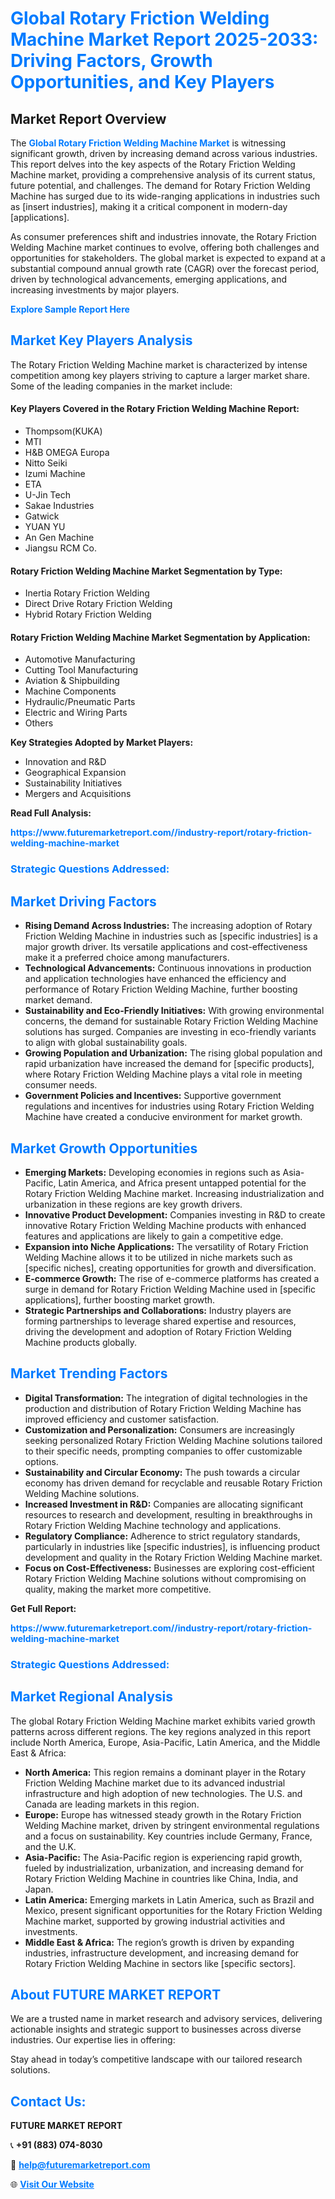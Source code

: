 <h1 style="color: #007BFF;">Global Rotary Friction Welding Machine Market Report 2025-2033: Driving Factors, Growth Opportunities, and Key Players</h1>

<section id="overview">
<h2>Market Report Overview</h2>
<p>The <a href="https://www.futuremarketreport.com//industry-report/rotary-friction-welding-machine-market" style="color: #007BFF; text-decoration: none;"><strong>Global Rotary Friction Welding Machine Market</strong></a> is witnessing significant growth, driven by increasing demand across various industries. This report delves into the key aspects of the Rotary Friction Welding Machine market, providing a comprehensive analysis of its current status, future potential, and challenges. The demand for Rotary Friction Welding Machine has surged due to its wide-ranging applications in industries such as [insert industries], making it a critical component in modern-day [applications].</p>
<p>As consumer preferences shift and industries innovate, the Rotary Friction Welding Machine market continues to evolve, offering both challenges and opportunities for stakeholders. The global market is expected to expand at a substantial compound annual growth rate (CAGR) over the forecast period, driven by technological advancements, emerging applications, and increasing investments by major players.</p>
</section>

<section id="overview">
<p><a href="https://www.futuremarketreport.com//request-sample/reportId=46362" style="color: #007BFF; text-decoration: none;"><strong>Explore Sample Report Here</strong></a></p>
</section>

<section id="key-players">
<h2 style="color: #007BFF;">Market Key Players Analysis</h2>
<p>The Rotary Friction Welding Machine market is characterized by intense competition among key players striving to capture a larger market share. Some of the leading companies in the market include:</p>
<h4>Key Players Covered in the Rotary Friction Welding Machine Report:</h4>
<ul><li>Thompsom(KUKA)</li><li>MTI</li><li>H&amp;B OMEGA Europa</li><li>Nitto Seiki</li><li>Izumi Machine</li><li>ETA</li><li>U-Jin Tech</li><li>Sakae Industries</li><li>Gatwick</li><li>YUAN YU</li><li>An Gen Machine</li><li>Jiangsu RCM Co.</li></ul>
<h4>Rotary Friction Welding Machine Market Segmentation by Type:</h4>
<ul><li>Inertia Rotary Friction Welding</li><li>Direct Drive Rotary Friction Welding</li><li>Hybrid Rotary Friction Welding</li></ul>

<h4>Rotary Friction Welding Machine Market Segmentation by Application:</h4>
<ul><li>Automotive Manufacturing</li><li>Cutting Tool Manufacturing</li><li>Aviation &amp; Shipbuilding</li><li>Machine Components</li><li>Hydraulic/Pneumatic Parts</li><li>Electric and Wiring Parts</li><li>Others</li></ul>
<p><strong>Key Strategies Adopted by Market Players:</strong></p>
<ul>
<li>Innovation and R&D</li>
<li>Geographical Expansion</li>
<li>Sustainability Initiatives</li>
<li>Mergers and Acquisitions</li>
</ul>
</section>

<section>
<p><strong>Read Full Analysis: </strong></p><a href="https://www.futuremarketreport.com//industry-report/rotary-friction-welding-machine-market" style="color: #007BFF; text-decoration: none;"><strong>https://www.futuremarketreport.com//industry-report/rotary-friction-welding-machine-market</strong></a>
<h3 style="color: #007BFF;">Strategic Questions Addressed:</h3>
</section>

<section id="driving-factors">
<h2 style="color: #007BFF;">Market Driving Factors</h2>
<ul>
<li><strong>Rising Demand Across Industries:</strong> The increasing adoption of Rotary Friction Welding Machine in industries such as [specific industries] is a major growth driver. Its versatile applications and cost-effectiveness make it a preferred choice among manufacturers.</li>
<li><strong>Technological Advancements:</strong> Continuous innovations in production and application technologies have enhanced the efficiency and performance of Rotary Friction Welding Machine, further boosting market demand.</li>
<li><strong>Sustainability and Eco-Friendly Initiatives:</strong> With growing environmental concerns, the demand for sustainable Rotary Friction Welding Machine solutions has surged. Companies are investing in eco-friendly variants to align with global sustainability goals.</li>
<li><strong>Growing Population and Urbanization:</strong> The rising global population and rapid urbanization have increased the demand for [specific products], where Rotary Friction Welding Machine plays a vital role in meeting consumer needs.</li>
<li><strong>Government Policies and Incentives:</strong> Supportive government regulations and incentives for industries using Rotary Friction Welding Machine have created a conducive environment for market growth.</li>
</ul>
</section>

<section id="growth-opportunities">
<h2 style="color: #007BFF;">Market Growth Opportunities</h2>
<ul>
<li><strong>Emerging Markets:</strong> Developing economies in regions such as Asia-Pacific, Latin America, and Africa present untapped potential for the Rotary Friction Welding Machine market. Increasing industrialization and urbanization in these regions are key growth drivers.</li>
<li><strong>Innovative Product Development:</strong> Companies investing in R&D to create innovative Rotary Friction Welding Machine products with enhanced features and applications are likely to gain a competitive edge.</li>
<li><strong>Expansion into Niche Applications:</strong> The versatility of Rotary Friction Welding Machine allows it to be utilized in niche markets such as [specific niches], creating opportunities for growth and diversification.</li>
<li><strong>E-commerce Growth:</strong> The rise of e-commerce platforms has created a surge in demand for Rotary Friction Welding Machine used in [specific applications], further boosting market growth.</li>
<li><strong>Strategic Partnerships and Collaborations:</strong> Industry players are forming partnerships to leverage shared expertise and resources, driving the development and adoption of Rotary Friction Welding Machine products globally.</li>
</ul>
</section>

<section id="trending-factors">
<h2 style="color: #007BFF;">Market Trending Factors</h2>
<ul>
<li><strong>Digital Transformation:</strong> The integration of digital technologies in the production and distribution of Rotary Friction Welding Machine has improved efficiency and customer satisfaction.</li>
<li><strong>Customization and Personalization:</strong> Consumers are increasingly seeking personalized Rotary Friction Welding Machine solutions tailored to their specific needs, prompting companies to offer customizable options.</li>
<li><strong>Sustainability and Circular Economy:</strong> The push towards a circular economy has driven demand for recyclable and reusable Rotary Friction Welding Machine solutions.</li>
<li><strong>Increased Investment in R&D:</strong> Companies are allocating significant resources to research and development, resulting in breakthroughs in Rotary Friction Welding Machine technology and applications.</li>
<li><strong>Regulatory Compliance:</strong> Adherence to strict regulatory standards, particularly in industries like [specific industries], is influencing product development and quality in the Rotary Friction Welding Machine market.</li>
<li><strong>Focus on Cost-Effectiveness:</strong> Businesses are exploring cost-efficient Rotary Friction Welding Machine solutions without compromising on quality, making the market more competitive.</li>
</ul>
</section>

<section>
<p><strong>Get Full Report: </strong></p><a href="https://www.futuremarketreport.com//industry-report/rotary-friction-welding-machine-market" style="color: #007BFF; text-decoration: none;"><strong>https://www.futuremarketreport.com//industry-report/rotary-friction-welding-machine-market</strong></a>
<h3 style="color: #007BFF;">Strategic Questions Addressed:</h3>
</section>


<section id="regional-analysis">
<h2 style="color: #007BFF;">Market Regional Analysis</h2>
<p>The global Rotary Friction Welding Machine market exhibits varied growth patterns across different regions. The key regions analyzed in this report include North America, Europe, Asia-Pacific, Latin America, and the Middle East & Africa:</p>
<ul>
<li><strong>North America:</strong> This region remains a dominant player in the Rotary Friction Welding Machine market due to its advanced industrial infrastructure and high adoption of new technologies. The U.S. and Canada are leading markets in this region.</li>
<li><strong>Europe:</strong> Europe has witnessed steady growth in the Rotary Friction Welding Machine market, driven by stringent environmental regulations and a focus on sustainability. Key countries include Germany, France, and the U.K.</li>
<li><strong>Asia-Pacific:</strong> The Asia-Pacific region is experiencing rapid growth, fueled by industrialization, urbanization, and increasing demand for Rotary Friction Welding Machine in countries like China, India, and Japan.</li>
<li><strong>Latin America:</strong> Emerging markets in Latin America, such as Brazil and Mexico, present significant opportunities for the Rotary Friction Welding Machine market, supported by growing industrial activities and investments.</li>
<li><strong>Middle East & Africa:</strong> The region’s growth is driven by expanding industries, infrastructure development, and increasing demand for Rotary Friction Welding Machine in sectors like [specific sectors].</li>
</ul>
</section>

<footer>
<h2 style="color: #007BFF;">About FUTURE MARKET REPORT</h2>
<p>We are a trusted name in market research and advisory services, delivering actionable insights and strategic support to businesses across diverse industries. Our expertise lies in offering:</p>

<p>Stay ahead in today’s competitive landscape with our tailored research solutions.</p>

<h2 style="color: #007BFF;">Contact Us:</h2>
<p><strong>FUTURE MARKET REPORT</strong></p>
<p>📞 <strong>+91 (883) 074-8030</strong></p>
<p>📧 <strong><a href="mailto:help@futuremarketreport.com" style="color: #007BFF;">help@futuremarketreport.com</a></strong></p>
<p>🌐 <strong><a href="https://www.futuremarketreport.com/" style="color: #007BFF;">Visit Our Website</a></strong></p>
</footer>